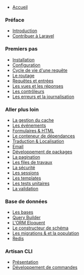  - [Accueil](/docs/v4/doc/home)
 <a name="preface"></a>
### Préface
 - [Introduction](/docs/v4/doc/introduction)
 - [Contribuer à Laravel](/docs/v4/doc/contributing)
 <a name="premiers-pas"></a>
### Premiers pas
 - [Installation](/docs/v4/doc/installation)
 - [Configuration](/docs/v4/doc/configuration)
 - [Cycle de vie d'une requête](/docs/v4/doc/lifecycle)
 - [Le routage](/docs/v4/doc/routing)
 - [Requêtes et entrées](/docs/v4/doc/requests)
 - [Les vues et les réponses](/docs/v4/doc/responses)
 - [Les contrôleurs](/docs/v4/doc/controllers)
 - [Les erreurs et la journalisation](/docs/v4/doc/errors)
 <a name="aller-plus-loin"></a>
### Aller plus loin
 - [La gestion du cache](/docs/v4/doc/cache)
 - [Les événements](/docs/v4/doc/events)
 - [Formulaires & HTML](/docs/v4/doc/html)
 - [Le conteneur de dépendances](/docs/v4/doc/ioc)
 - [Traduction & Localisation](/docs/v4/doc/localization)
 - [Email](/docs/v4/doc/mail)
 - [Développement de packages](/docs/v4/doc/packages)
 - [La pagination](/docs/v4/doc/pagination)
 - [Les files de travaux](/docs/v4/doc/queues)
 - [La sécurité](/docs/v4/doc/security)
 - [Les sessions](/docs/v4/doc/session)
 - [Les templates](/docs/v4/doc/templates)
 - [Les tests unitaires](/docs/v4/doc/testing)
 - [La validation](/docs/v4/doc/validation)
 <a name="base-de-donnees"></a>
### Base de données
 - [Les bases](/docs/v4/doc/database)
 - [Query Builder](/docs/v4/doc/queries)
 - [L'ORM Eloquent](/docs/v4/doc/eloquent)
 - [Le constructeur de schéma](/docs/v4/doc/schema)
 - [Les migrations & et la population](/docs/v4/doc/migrations)
 - [Redis](/docs/v4/doc/redis)
 <a name="artisan-cli"></a>
### Artisan CLI
 - [Présentation](/docs/v4/doc/artisan)
 - [Développement de commandes](/docs/v4/doc/commands)

